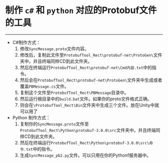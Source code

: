 # 制作 `c#` 和 `python` 对应的Protobuf文件的工具
---
* C#制作方式：
	1. 修改`SyncMessage.proto`文件内容。
	2. 修改后，复制此文件至`ProtobufTool_Rect\protobuf-net\ProtoGen\`文件夹中。并且终端同样CD到此文件夹。
	3. 然后在终端运行`ProtobufTool_Rect\protobuf-net\Cmd内容.txt`中的指令。
	4. 然后会在`ProtobufTool_Rect\protobuf-net\ProtoGen\`文件夹中生成或者覆盖`PBMessage.cs`文件。
	5. 复制这个文件至`ProtobufTool_Rect\PBMessage`目录中。
	6. 然后运行根目录中的`build.bat`文件。如果你的proto文件格式正确。
	7. 则会在`\ProtobufTool_Rect\Bin`文件夹中生成三个文件。放在Unity中就可以用了
* Python 制作方式：
	1. 复制你的`SyncMessage.proto`文件至`ProtobufTool_Rect\Python\protobuf-3.0.0\src`文件夹中。并且终端同样CD到此文件夹。
	2.  然后在终端运行`ProtobufTool_Rect\Python\protobuf-3.0.0\src\命令.txt`中的指令。
	3. 生成`SyncMessage_pb2.py`文件。可以只用在你的Pythonf服务器中。